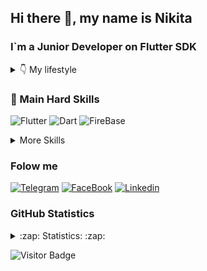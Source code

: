 <!-- [![Header](https://github.com/ANDROMAQUE10/ANDROMAQUE10/blob/main/assets/ANDROMAQUE-github.png)](https://github.com/ANDROMAQUE10) -->

## Hi there 👋, my name is Nikita
### I`m a Junior Developer on Flutter SDK

<details>
<summary>👇 My lifestyle</summary>
<img height="250" alt="This is Joke" src= "https://github.com/ANDROMAQUE10/ANDROMAQUE10/blob/main/assets/eatsleep.png"/>
</details>

### 💼 Main Hard Skills

![Flutter](https://img.shields.io/badge/-Flutter-0d1117?style=for-the-badge&logo=flutter&logoColor=45d1fd) 
![Dart](https://img.shields.io/badge/-Dart-0d1117?style=for-the-badge&logo=dart&logoColor=0175c2) 
![FireBase](https://img.shields.io/badge/-FireBase-0d1117?style=for-the-badge&logo=firebase&logoColor=)

<details>
<summary>More Skills</summary>
<br>

#### More Hard Skills

![Python](https://img.shields.io/badge/-Python-0d1117?style=for-the-badge&logo=Python&logoColor=306998) 
![Django](https://img.shields.io/badge/-Django-0d1117?style=for-the-badge&logo=Django&logoColor=0c4b33) 
![PostgreSQL](https://img.shields.io/badge/-PostgreSQL-0d1117?style=for-the-badge&logo=PostgreSQL&logoColor=336791)

<br>

### Architectural pattern

![SOLID](https://img.shields.io/badge/-SOLID-0d1117?style=for-the-badge&logo=SOLID&logoColor=) 
![bloc](https://img.shields.io/badge/-bloc-0d1117?style=for-the-badge&logo=bloc&logoColor=) 
![Cobit](https://img.shields.io/badge/-Cobit-0d1117?style=for-the-badge&logo=bloc&logoColor=) 

<br>

### Tools

![GitHub](https://img.shields.io/badge/-GitHub-informational?style=flat&logo=GitHub&logoColor=white&color=4AB197)
[![PASTEBIN](https://img.shields.io/badge/-PASTEBIN-0d1117?style=for-the-badge&logo=PASTEBIN&logoColor=)](https://pastebin.com/u/ANDROMAQUE) 
[![Stack Overflow](https://img.shields.io/badge/-Stackoverflow-0d1117?style=for-the-badge&logo=stack-overflow&logoColor=FE7A16)](https://stackoverflow.com/users/17829956/)
[![Google](https://img.shields.io/badge/-Google-0d1117?style=for-the-badge&logo=Google&logoColor=4587f4)](https://www.google.com/)

<br>

</details>

### Folow me

[![Telegram](https://img.shields.io/badge/-Telegram-0d1117?style=for-the-badge&logo=Telegram&logoColor=2CA5E0)](https://t.me/ANDROMAQUE) 
[![FaceBook](https://img.shields.io/badge/-FaceBook-0d1117?style=for-the-badge&logo=FaceBook&logoColor=1877f2)](https://www.facebook.com/nikita.gribkov.14)
[![Linkedin](https://img.shields.io/badge/-Linkedin-0d1117?style=for-the-badge&logo=Linkedin&logoColor=0a66c2)](https://www.linkedin.com/feed/?trk=onboarding-landing) 

<!-- ### Spotify playing

[![Spotify](https://music-on-github.vercel.app/api/spotify/?background_color=8b0000&border_color=ffffff)](https://open.spotify.com/user/ht7o2kog4bh14rj6xcfyzz72h) -->


### GitHub Statistics

<details>
<summary>:zap: Statistics: :zap:</summary>
<img height="165" align="left" src="https://github-readme-stats.vercel.app/api?username=ANDROMAQUE10&count_private=true&include_all_commits=true&theme=dark&show_icons=true" />
<img src="https://github-readme-stats.vercel.app/api/top-langs/?username=ANDROMAQUE10&layout=compact&theme=dark" />
</details>

![Visitor Badge](https://visitor-badge.laobi.icu/badge?page_id=ANDROMAQUE10)